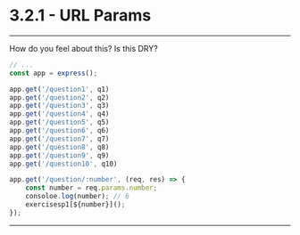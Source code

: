 # 3.2.1 - URL Params

---

How do you feel about this? Is this DRY?

<div class='two-col'><div>

```js
// ...
const app = express();

app.get('/question1', q1)
app.get('/question2', q2)
app.get('/question3', q3)
app.get('/question4', q4)
app.get('/question5', q5)
app.get('/question6', q6)
app.get('/question7', q7)
app.get('/question8', q8)
app.get('/question9', q9)
app.get('/question10', q10)
```

</div><div>

```js
app.get('/question/:number', (req, res) => {
    const number = req.params.number;
    consoloe.log(number); // 6
    exercisesp1[${number}]();
});

```

</div></div>

---